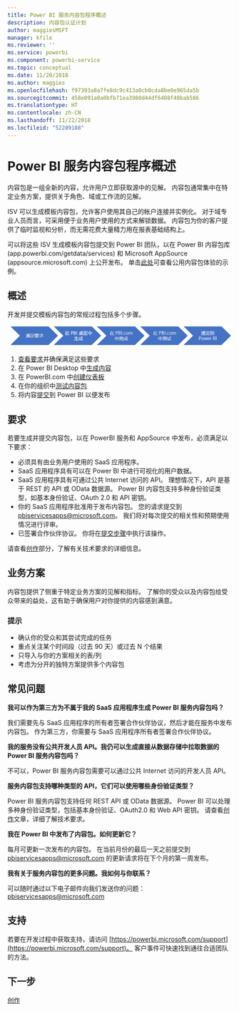 ```yaml
---
title: Power BI 服务内容包程序概述
description: 内容包认证计划
author: maggiesMSFT
manager: kfile
ms.reviewer: ''
ms.service: powerbi
ms.component: powerbi-service
ms.topic: conceptual
ms.date: 11/20/2018
ms.author: maggies
ms.openlocfilehash: f97393a8a7fe8dc9c413a0cb0cda8be0e965da5b
ms.sourcegitcommit: 458e091a0a0bfb71ea3980d44df6408f48bab586
ms.translationtype: HT
ms.contentlocale: zh-CN
ms.lasthandoff: 11/22/2018
ms.locfileid: "52289188"
---
```

# <a name="overview-of-the-power-bi-service-content-pack-program"></a>Power BI 服务内容包程序概述
内容包是一组全新的内容，允许用户立即获取源中的见解。 内容包通常集中在特定业务方案，提供关于角色、域或工作流的见解。

ISV 可以生成模板内容包，允许客户使用其自己的帐户连接并实例化。 对于域专业人员而言，可采用便于业务用户使用的方式来解锁数据。 内容包为你的客户提供了临时监视和分析，而无需花费大量精力用在报表基础结构上。

可以将这些 ISV 生成模板内容包提交到 Power BI 团队，以在 Power BI 内容包库 (app.powerbi.com/getdata/services) 和 Microsoft AppSource (appsource.microsoft.com) 上公开发布。 单击[此处](template-content-pack-experience.md)可查看公用内容包体验的示例。

## <a name="overview"></a>概述
开发并提交模板内容包的常规过程包括多个步骤。

 ![过程](media/service-content-pack-overview/developer-content-pack-overview.png)

1. [查看要求](#requirements)并确保满足这些要求
2. 在 Power BI Desktop 中[生成内容](template-content-pack-authoring.md#queries)
3. 在 PowerBI.com 中[创建仪表板](template-content-pack-authoring.md#dashboard)
4. 在你的组织中[测试内容包](template-content-pack-testing.md)
5. 将内容[提交](template-content-pack-testing.md#submission)到 Power BI 以便发布

<a name="requirements"></a>

## <a name="requirements"></a>要求
若要生成并提交内容包，以在 PowerBI 服务和 AppSource 中发布，必须满足以下要求：

* 必须具有由业务用户使用的 SaaS 应用程序。
* SaaS 应用程序具有可以在 Power BI 中进行可视化的用户数据。
* SaaS 应用程序具有可通过公共 Internet 访问的 API。 理想情况下，API 是基于 REST 的 API 或 OData 数据源。 Power BI 内容包支持多种身份验证类型，如基本身份验证、OAuth 2.0 和 API 密钥。 
* 你的 SaaS 应用程序批准用于发布内容包。 您的请求提交到 pbiservicesapps@microsoft.com。 我们将对每次提交的相关性和预期使用情况进行评审。 
* 已签署合作伙伴协议。 你将在[提交步骤](template-content-pack-testing.md#submission)中执行该操作。

请查看[创作](template-content-pack-authoring.md)部分，了解有关技术要求的详细信息。

## <a name="business-scenario"></a>业务方案
内容包提供了侧重于特定业务方案的见解和指标。 了解你的受众以及内容包给受众带来的益处，这有助于确保用户对你提供的内容感到满意。

### <a name="tips"></a>提示
* 确认你的受众和其尝试完成的任务  
* 重点关注某个时间段（过去 90 天）或过去 N 个结果  
* 只导入与你的方案相关的表/列  
* 考虑为分开的独特方案提供多个内容包  

## <a name="frequently-asked-questions"></a>常见问题
**我可以作为第三方为不属于我的 SaaS 应用程序生成 Power BI 服务内容包吗？**

我们需要先与 SaaS 应用程序的所有者签署合作伙伴协议，然后才能在服务中发布内容包。 作为第三方，你需要与 SaaS 应用程序所有者签署合作伙伴协议。

**我的服务没有公共开发人员 API。我仍可以生成直接从数据存储中拉取数据的 Power BI 服务内容包吗？**

不可以，Power BI 服务内容包需要可以通过公共 Internet 访问的开发人员 API。

**服务内容包支持哪种类型的 API，它们可以使用哪些身份验证类型？**

Power BI 服务内容包支持任何 REST API 或 OData 数据源。 Power BI 可以处理多种身份验证类型，包括基本身份验证、OAuth2.0 和 Web API 密钥。 请查看[创作](template-content-pack-authoring.md#dashboard)文章，详细了解技术要求。

**我在 Power BI 中发布了内容包。如何更新它？**

每月可更新一次发布的内容包。 在当前月份的最后一天之前提交到 [pbiservicesapps@microsoft.com](mailto:pbiservicesapps@microsoft.com) 的更新请求将在下个月的第一周发布。

**我有关于服务内容包的更多问题。我如何与你联系？**

可以随时通过以下电子邮件向我们发送你的问题：[pbiservicesapps@microsoft.com](mailto:pbiservicesapps@microsoft.com)

## <a name="support"></a>支持
若要在开发过程中获取支持，请访问 [https://powerbi.microsoft.com/support](https://powerbi.microsoft.com/support)。 客户事件可快速找到通往合适团队的方法。

## <a name="next-step"></a>下一步
[创作](template-content-pack-authoring.md)